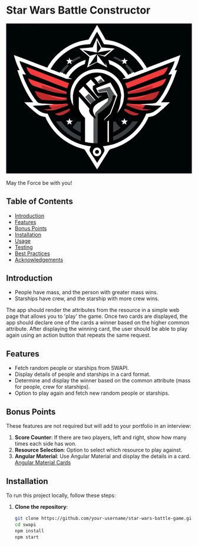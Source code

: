 # Star Wars Battle Constructor 

![Star Wars Battle Constructor](public/img.png)

May the Force be with you!

## Table of Contents
- [Introduction](#introduction)
- [Features](#features)
- [Bonus Points](#bonus-points)
- [Installation](#installation)
- [Usage](#usage)
- [Testing](#testing)
- [Best Practices](#best-practices)
- [Acknowledgements](#acknowledgements)

## Introduction

- People have mass, and the person with greater mass wins.
- Starships have crew, and the starship with more crew wins.

The app should render the attributes from the resource in a simple web page that allows you to 'play' the game. 
Once two cards are displayed, the app should declare one of the cards a winner based on the higher common attribute. 
After displaying the winning card, the user should be able to play again using an action button that repeats the same request.

## Features

- Fetch random people or starships from SWAPI.
- Display details of people and starships in a card format.
- Determine and display the winner based on the common attribute (mass for people, crew for starships).
- Option to play again and fetch new random people or starships.

## Bonus Points

These features are not required but will add to your portfolio in an interview:

1. **Score Counter**: If there are two players, left and right, show how many times each side has won.
2. **Resource Selection**: Option to select which resource to play against.
3. **Angular Material**: Use Angular Material and display the details in a card. [Angular Material Cards](https://material.angular.io/components/card)

## Installation

To run this project locally, follow these steps:

1. **Clone the repository**:
   ```bash
   git clone https://github.com/your-username/star-wars-battle-game.git
   cd swapi
   npm install
   npm start
